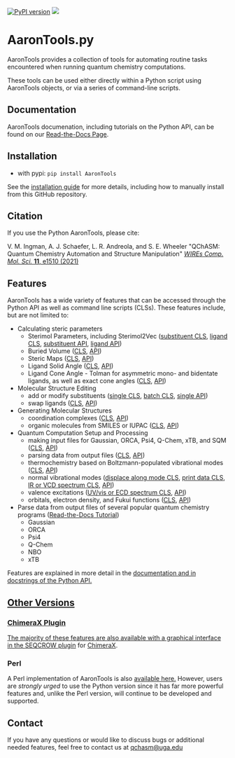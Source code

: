 <a href="https://badge.fury.io/py/AaronTools"><img src="https://badge.fury.io/py/AaronTools.svg" alt="PyPI version"></a>
<a href="https://doi.org/10.1002/wcms.1510"><img src="https://img.shields.io/badge/DOI-10.1002/wcms.1510-blue"></a>
# AaronTools.py
AaronTools provides a collection of tools for automating routine tasks encountered when running quantum chemistry computations.

These tools can be used either directly within a Python script using AaronTools objects, or via a series of command-line scripts. 

## Documentation
AaronTools documenation, including tutorials on the Python API, can be found on our <a href="https://aarontools.readthedocs.io/en/latest/">Read-the-Docs Page</a>.

## Installation
* with pypi: <code>pip install AaronTools</code>

See the <a href="https://aarontools.readthedocs.io/en/latest/tutorials/install.html">installation guide</a> for more details, including how to manually install from this GitHub repository.

## Citation
If you use the Python AaronTools, please cite:

V. M. Ingman, A. J. Schaefer, L. R. Andreola, and S. E. Wheeler "QChASM: Quantum Chemistry Automation and Structure Manipulation" <a href="http://dx.doi.org/10.1002/wcms.1510" target="_blank"><i>WIREs Comp. Mol. Sci.</i> <b>11</b>, e1510 (2021)</a>

## Features
AaronTools has a wide variety of features that can be accessed through the Python API as well as command line scripts (CLSs). These features include, but are not limited to:

* Calculating steric parameters
  * Sterimol Parameters, including Sterimol2Vec (<a href="https://aarontools.readthedocs.io/en/latest/cls/substituentSterimol.html">substituent CLS</a>, <a href="https://aarontools.readthedocs.io/en/latest/cls/ligandSterimol.html">ligand CLS</a>, <a href="https://github.com/QChASM/AaronTools.py/blob/ff461166927faff684d6d16e4deb1e4a45375eae/substituent.py#L504">substituent API</a>, <a href="https://github.com/QChASM/AaronTools.py/blob/ff461166927faff684d6d16e4deb1e4a45375eae/component.py#L219">ligand API</a>)
  * Buried Volume (<a href="https://aarontools.readthedocs.io/en/latest/cls/percentVolumeBuried.html">CLS</a>, <a href="https://github.com/QChASM/AaronTools.py/blob/ff461166927faff684d6d16e4deb1e4a45375eae/geometry.py#L2408">API</a>)
  * Steric Maps (<a href="https://aarontools.readthedocs.io/en/latest/cls/stericMap.html">CLS</a>, <a href="https://github.com/QChASM/AaronTools.py/blob/ff461166927faff684d6d16e4deb1e4a45375eae/geometry.py#L2739">API</a>)
  * Ligand Solid Angle (<a href="https://aarontools.readthedocs.io/en/latest/cls/solidAngle.html">CLS</a>, <a href="https://github.com/QChASM/AaronTools.py/blob/ff461166927faff684d6d16e4deb1e4a45375eae/component.py#L901">API</a>)
  * Ligand Cone Angle - Tolman for asymmetric mono- and bidentate ligands, as well as exact cone angles (<a href="https://aarontools.readthedocs.io/en/latest/cls/coneAngle.html">CLS</a>, <a href="https://github.com/QChASM/AaronTools.py/blob/ff461166927faff684d6d16e4deb1e4a45375eae/component.py#L456">API</a>)
* Molecular Structure Editing
  * add or modify substituents (<a href="https://aarontools.readthedocs.io/en/latest/cls/substitute.html">single CLS</a>, <a href="https://aarontools.readthedocs.io/en/latest/cls/multiSubstitute.html">batch CLS</a>, <a href="https://github.com/QChASM/AaronTools.py/blob/ff461166927faff684d6d16e4deb1e4a45375eae/geometry.py#L3979">single API</a>)
  * swap ligands (<a href="https://aarontools.readthedocs.io/en/latest/cls/mapLigand.html">CLS</a>, <a href="https://github.com/QChASM/AaronTools.py/blob/ff461166927faff684d6d16e4deb1e4a45375eae/geometry.py#L4907">API</a>)
* Generating Molecular Structures
  * coordination complexes (<a href="https://aarontools.readthedocs.io/en/latest/cls/getCoordinationComplexes.html">CLS</a>, <a href="https://github.com/QChASM/AaronTools.py/blob/ff461166927faff684d6d16e4deb1e4a45375eae/geometry.py#L271">API</a>)
  * organic molecules from SMILES or IUPAC (<a href="https://aarontools.readthedocs.io/en/latest/cls/fetchMolecule.html">CLS</a>, <a href="https://github.com/QChASM/AaronTools.py/blob/ff461166927faff684d6d16e4deb1e4a45375eae/geometry.py#L154">API</a>)
* Quantum Computation Setup and Processing
  * making input files for Gaussian, ORCA, Psi4, Q-Chem, xTB, and SQM (<a href="https://aarontools.readthedocs.io/en/latest/cls/makeInput.html">CLS</a>, <a href="https://github.com/QChASM/AaronTools.py/blob/ff461166927faff684d6d16e4deb1e4a45375eae/fileIO.py#L190">API</a>)
  * parsing data from output files (<a href="https://aarontools.readthedocs.io/en/latest/cls/printInfo.html">CLS</a>, <a href="https://github.com/QChASM/AaronTools.py/blob/ff461166927faff684d6d16e4deb1e4a45375eae/fileIO.py#L1077">API</a>)
  * thermochemistry based on Boltzmann-populated vibrational modes (<a href="https://aarontools.readthedocs.io/en/latest/cls/grabThermo.html">CLS</a>, <a href="https://github.com/QChASM/AaronTools.py/blob/ff461166927faff684d6d16e4deb1e4a45375eae/comp_output.py#L36">API</a>)
  * normal vibrational modes (<a href="https://aarontools.readthedocs.io/en/latest/cls/follow.html">displace along mode CLS</a>, <a href="https://aarontools.readthedocs.io/en/latest/cls/printFreq.html">print data CLS</a>, <a href="https://aarontools.readthedocs.io/en/latest/cls/plotIR.html">IR or VCD spectrum CLS</a>, <a href="https://github.com/QChASM/AaronTools.py/blob/ff461166927faff684d6d16e4deb1e4a45375eae/spectra.py#L691">API</a>)
  * valence excitations (<a href="https://aarontools.readthedocs.io/en/latest/cls/plotUVVis.html">UV/vis or ECD spectrum CLS</a>, <a href="https://github.com/QChASM/AaronTools.py/blob/ff461166927faff684d6d16e4deb1e4a45375eae/spectra.py#L1327">API</a>)
  * orbitals, electron density, and Fukui functions (<a href="https://aarontools.readthedocs.io/en/latest/cls/printCube.html">CLS</a>, <a href="https://github.com/QChASM/AaronTools.py/blob/e5f218341e47c74e41df3340ab6a31d3cadcaf6a/orbitals.py#L14">API</a>)
* Parse data from output files of several popular quantum chemistry programs (<a href="https://aarontools.readthedocs.io/en/latest/tutorials/coding_with_filereaders.html">Read-the-Docs Tutorial</a>)
  * Gaussian
  * ORCA
  * Psi4
  * Q-Chem
  * NBO
  * xTB

Features are explained in more detail in the <a href="https://aarontools.readthedocs.io/en/latest/">documentation and in docstrings of the Python API. 


## Other Versions

### ChimeraX Plugin
The majority of these features are also available with a graphical interface in the <a href="https://cxtoolshed.rbvi.ucsf.edu/apps/seqcrow">SEQCROW plugin</a> for <a href="https://www.cgl.ucsf.edu/chimerax/">ChimeraX</a>.

### Perl
A Perl implementation of AaronTools is also <a href="https://github.com/QChASM/AaronTools">available here.</a>
However, users are <em>strongly urged</em> to use the Python version since it has far more powerful features and, unlike the Perl version, will continue to be developed and supported.


## Contact
If you have any questions or would like to discuss bugs or additional needed features, feel free to contact us at qchasm@uga.edu
